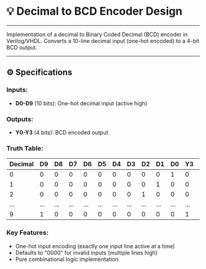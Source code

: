 # 💡 Decimal to BCD Encoder Design  

---  

Implementation of a decimal to Binary Coded Decimal (BCD) encoder in Verilog/VHDL. Converts a 10-line decimal input (one-hot encoded) to a 4-bit BCD output.  

---  

## ⚙️ Specifications  
### Inputs:  
- **D0-D9** (10 bits): One-hot decimal input (active high)  

### Outputs:  
- **Y0-Y3** (4 bits): BCD encoded output  

### Truth Table:  
| Decimal | D9 | D8 | D7 | D6 | D5 | D4 | D3 | D2 | D1 | D0 | Y3 | Y2 | Y1 | Y0 |  
|---------|----|----|----|----|----|----|----|----|----|----|----|----|----|----|  
| 0       | 0  | 0  | 0  | 0  | 0  | 0  | 0  | 0  | 0  | 1  | 0  | 0  | 0  | 0  |  
| 1       | 0  | 0  | 0  | 0  | 0  | 0  | 0  | 0  | 1  | 0  | 0  | 0  | 0  | 1  |  
| 2       | 0  | 0  | 0  | 0  | 0  | 0  | 0  | 1  | 0  | 0  | 0  | 0  | 1  | 0  |  
| ...     | ...| ...| ...| ...| ...| ...| ...| ...| ...| ...| ...| ...| ...| ...|  
| 9       | 1  | 0  | 0  | 0  | 0  | 0  | 0  | 0  | 0  | 0  | 1  | 0  | 0  | 1  |  

### Key Features:  
- One-hot input encoding (exactly one input line active at a time)  
- Defaults to "0000" for invalid inputs (multiple lines high)  
- Pure combinational logic implementation  